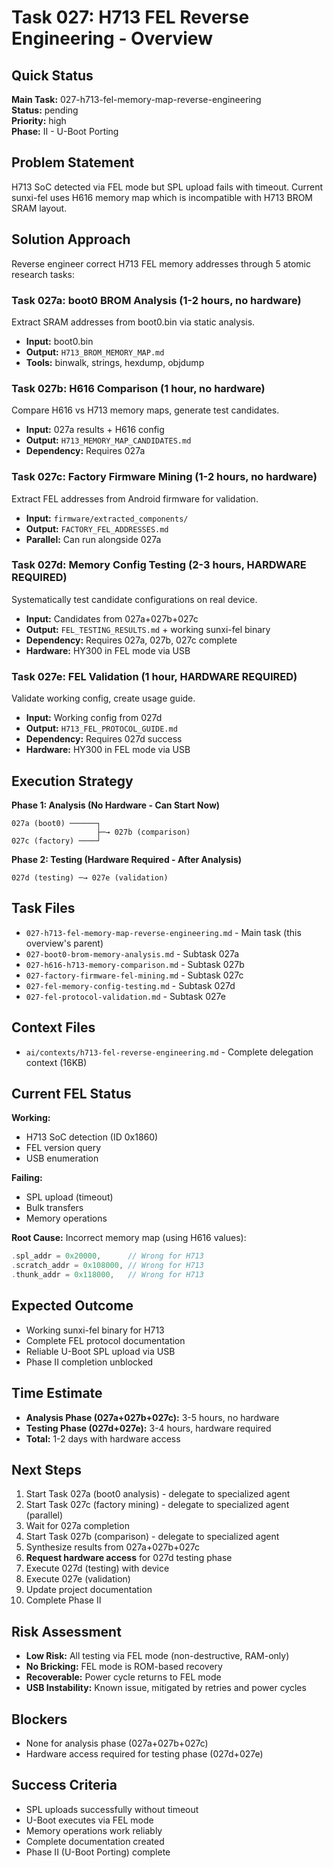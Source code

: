 # Task 027: H713 FEL Reverse Engineering - Overview

## Quick Status

**Main Task:** 027-h713-fel-memory-map-reverse-engineering  
**Status:** pending  
**Priority:** high  
**Phase:** II - U-Boot Porting

## Problem Statement

H713 SoC detected via FEL mode but SPL upload fails with timeout. Current sunxi-fel uses H616 memory map which is incompatible with H713 BROM SRAM layout.

## Solution Approach

Reverse engineer correct H713 FEL memory addresses through 5 atomic research tasks:

### Task 027a: boot0 BROM Analysis (1-2 hours, no hardware)
Extract SRAM addresses from boot0.bin via static analysis.
- **Input:** boot0.bin
- **Output:** `H713_BROM_MEMORY_MAP.md`
- **Tools:** binwalk, strings, hexdump, objdump

### Task 027b: H616 Comparison (1 hour, no hardware)
Compare H616 vs H713 memory maps, generate test candidates.
- **Input:** 027a results + H616 config
- **Output:** `H713_MEMORY_MAP_CANDIDATES.md`
- **Dependency:** Requires 027a

### Task 027c: Factory Firmware Mining (1-2 hours, no hardware)
Extract FEL addresses from Android firmware for validation.
- **Input:** `firmware/extracted_components/`
- **Output:** `FACTORY_FEL_ADDRESSES.md`
- **Parallel:** Can run alongside 027a

### Task 027d: Memory Config Testing (2-3 hours, **HARDWARE REQUIRED**)
Systematically test candidate configurations on real device.
- **Input:** Candidates from 027a+027b+027c
- **Output:** `FEL_TESTING_RESULTS.md` + working sunxi-fel binary
- **Dependency:** Requires 027a, 027b, 027c complete
- **Hardware:** HY300 in FEL mode via USB

### Task 027e: FEL Validation (1 hour, **HARDWARE REQUIRED**)
Validate working config, create usage guide.
- **Input:** Working config from 027d
- **Output:** `H713_FEL_PROTOCOL_GUIDE.md`
- **Dependency:** Requires 027d success
- **Hardware:** HY300 in FEL mode via USB

## Execution Strategy

**Phase 1: Analysis (No Hardware - Can Start Now)**
```
027a (boot0) ──────┐
                   ├─→ 027b (comparison)
027c (factory) ────┘
```

**Phase 2: Testing (Hardware Required - After Analysis)**
```
027d (testing) ─→ 027e (validation)
```

## Task Files

- `027-h713-fel-memory-map-reverse-engineering.md` - Main task (this overview's parent)
- `027-boot0-brom-memory-analysis.md` - Subtask 027a
- `027-h616-h713-memory-comparison.md` - Subtask 027b
- `027-factory-firmware-fel-mining.md` - Subtask 027c
- `027-fel-memory-config-testing.md` - Subtask 027d
- `027-fel-protocol-validation.md` - Subtask 027e

## Context Files

- `ai/contexts/h713-fel-reverse-engineering.md` - Complete delegation context (16KB)

## Current FEL Status

**Working:**
- H713 SoC detection (ID 0x1860)
- FEL version query
- USB enumeration

**Failing:**
- SPL upload (timeout)
- Bulk transfers
- Memory operations

**Root Cause:**
Incorrect memory map (using H616 values):
```c
.spl_addr = 0x20000,      // Wrong for H713
.scratch_addr = 0x108000, // Wrong for H713
.thunk_addr = 0x118000,   // Wrong for H713
```

## Expected Outcome

- Working sunxi-fel binary for H713
- Complete FEL protocol documentation
- Reliable U-Boot SPL upload via USB
- Phase II completion unblocked

## Time Estimate

- **Analysis Phase (027a+027b+027c):** 3-5 hours, no hardware
- **Testing Phase (027d+027e):** 3-4 hours, hardware required
- **Total:** 1-2 days with hardware access

## Next Steps

1. Start Task 027a (boot0 analysis) - delegate to specialized agent
2. Start Task 027c (factory mining) - delegate to specialized agent (parallel)
3. Wait for 027a completion
4. Start Task 027b (comparison) - delegate to specialized agent
5. Synthesize results from 027a+027b+027c
6. **Request hardware access** for 027d testing phase
7. Execute 027d (testing) with device
8. Execute 027e (validation) 
9. Update project documentation
10. Complete Phase II

## Risk Assessment

- **Low Risk:** All testing via FEL mode (non-destructive, RAM-only)
- **No Bricking:** FEL mode is ROM-based recovery
- **Recoverable:** Power cycle returns to FEL mode
- **USB Instability:** Known issue, mitigated by retries and power cycles

## Blockers

- None for analysis phase (027a+027b+027c)
- Hardware access required for testing phase (027d+027e)

## Success Criteria

- SPL uploads successfully without timeout
- U-Boot executes via FEL mode
- Memory operations work reliably
- Complete documentation created
- Phase II (U-Boot Porting) complete

